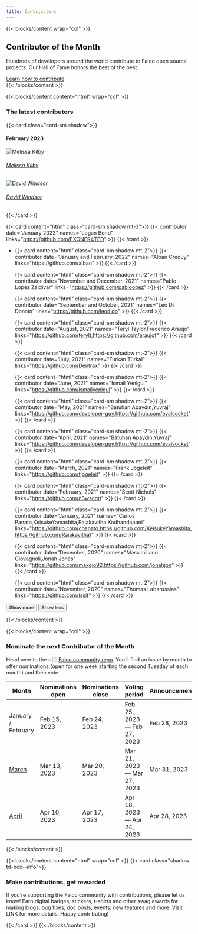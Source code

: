 ```yaml
---
title: Contributors
---
```


{{< blocks/content wrap="col" >}}
## Contributor of the Month
<p>Hundreds of developers around the world contribute to Falco open source projects. Our Hall of Fame honors the best of the best.</p>
<div class="mt-4">
  <a href="https://github.com/falcosecurity/.github/blob/master/CONTRIBUTING.md" class="text-center btn btn-primary btn-lg">Learn how to contribute</a>
</div>
{{< /blocks/content >}}

{{< blocks/content content="html" wrap="col" >}}
<h3>The latest contributors</h3>

{{< card class="card-sm shadow">}}
#### February 2023

<div class="d-flex flex-column flex-md-row py-2 px-3">
<div class="contributor-date text-dark d-flex align-items-center">
<img class="pr-3" src="/img/community/contributors/melissa_kilby.svg" alt="Melissa Kilby">
<h6><a href="https://github.com/alban" class="text-dark font-weight-bold text-lg">Melissa Kilby</a></h6>
</div>
<div class="d-flex align-items-center pt-3 pt-md-0">
<img class="pr-3" src="/img/community/contributors/contributor_m.svg" alt="David Windsor">
<h6><a href="https://github.com/alban" class="text-dark font-weight-bold text-lg">David Windsor</a></h6>
</div>
</div>

{{< /card >}}

{{< card content="html" class="card-sm shadow mt-3">}}
{{< contributor date="January 2023" names="Logan Bond" links="https://github.com/EXONER4TED" >}}
{{< /card >}}

<ul
  id="contributors-list"
  class="collapse multi-collapse pl-0 ml-0 fa-ul"
  aria-labelledby="contributors-list"
>
<li>
{{< card content="html" class="card-sm shadow mt-2">}}
{{< contributor date="January and February, 2022" names="Alban Créquy" links="https://github.com/alban" >}}
{{< /card >}}

{{< card content="html" class="card-sm shadow mt-2">}}
{{< contributor date="November and December, 2021" names="Pablo Lopez Zaldivar" links="https://github.com/pabloopez" >}}
{{< /card >}}

{{< card content="html" class="card-sm shadow mt-2">}}
{{< contributor date="September and October, 2021" names="Leo Di Donato" links="https://github.com/leodido" >}}
{{< /card >}}

{{< card content="html" class="card-sm shadow mt-2">}}
{{< contributor date="August, 2021" names="Teryl Taylor,Frederico Araujo" links="https://github.com/terylt,https://github.com/araujof" >}}
{{< /card >}}

{{< card content="html" class="card-sm shadow mt-2">}}
{{< contributor date="July, 2021" names="Furkan Türkal" links="https://github.com/Dentrax" >}}
{{< /card >}}

{{< card content="html" class="card-sm shadow mt-2">}}
{{< contributor date="June, 2021" names="Ismail Yenigul" links="https://github.com/ismailyenigul" >}}
{{< /card >}}

{{< card content="html" class="card-sm shadow mt-2">}}
{{< contributor date="May, 2021" names="Batuhan Apaydın,Yuvraj" links="https://github.com/developer-guy,https://github.com/evalsocket" >}}
{{< /card >}}

{{< card content="html" class="card-sm shadow mt-2">}}
{{< contributor date="April, 2021" names="Batuhan Apaydın,Yuvraj" links="https://github.com/developer-guy,https://github.com/evalsocket" >}}
{{< /card >}}

{{< card content="html" class="card-sm shadow mt-2">}}
{{< contributor date="March, 2021" names="Frank Jogeleit" links="https://github.com/fjogeleit" >}}
{{< /card >}}

{{< card content="html" class="card-sm shadow mt-2">}}
{{< contributor date="February, 2021" names="Scott Nichols" links="https://github.com/n3wscott" >}}
{{< /card >}}

{{< card content="html" class="card-sm shadow mt-2">}}
{{< contributor date="January, 2021" names="Carlos Panato,KeisukeYamashita,Rajakavitha Kodhandapani" links="https://github.com/cpanato,https://github.com/KeisukeYamashita,https://github.com/Rajakavitha1" >}}
{{< /card >}}

{{< card content="html" class="card-sm shadow mt-2">}}
{{< contributor date="December, 2020" names="Massimiliano Giovagnoli,Jonah Jones" links="https://github.com/maxgio92,https://github.com/jonahjon" >}}
{{< /card >}}

{{< card content="html" class="card-sm shadow mt-2">}}
{{< contributor date="November, 2020" names="Thomas Labarussias" links="https://github.com/Issif" >}}
{{< /card >}}
</li>
</ul>

<div class="d-flex justify-content-center mt-4">
<a
  data-toggle="collapse"
  data-target="#contributors-list"
  class="btn btn-link text-primary align-self-start p-0 feature-card__expand-control"
  aria-expanded="false"
  aria-controls="contributors-list"
  role="button"
>
  <button class="btn btn-outline-primary collapsed font-weight-normal px-4">Show more</button>
  <button class="btn btn-outline-primary expanded font-weight-normal px-4">Show less</button>
</a>
</div>

{{< /blocks/content >}}

{{< blocks/content wrap="col" >}}
### Nominate the next Contributor of the Month

Head over to the 👉🏼 [Falco community repo](https://github.com/falcosecurity/falco-website). You’ll find an issue by month to offer nominations (open for one week starting the second Tuesday of each month) and then vote

<div class="td-content">

| Month              | Nominations open | Nominations close | Voting period               | Announcement   |
|--------------------|------------------|-------------------|-----------------------------|----------------|
| January / February | Feb 15, 2023     | Feb 24, 2023      | Feb 25, 2023 — Feb 27, 2023 | Feb 28, 2023   |
| [March](#)         | Mar 13, 2023     | Mar 20, 2023      | Mar 21, 2023 — Mar 27, 2023 | Mar 31, 2023   |
| [April](#)         | Apr 10, 2023     | Apr 17, 2023      | Apr 18, 2023 — Apr 24, 2023 | Apr 28, 2023   |

</div>

{{< /blocks/content >}}

{{< blocks/content content="html" wrap="col" >}}
{{< card class="shadow td-box--info">}}

### Make contributions, get rewarded

If you’re supporting the Falco community with contributions, please let us know! Earn digital badges, stickers, t-shirts and other swag awards for making blogs, bug fixes, doc posts, events, new features and more. Visit LINK for more details. Happy contributing!

{{< /card >}}
{{< /blocks/content >}}
